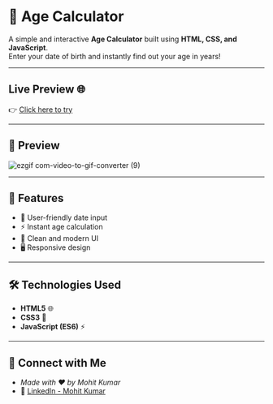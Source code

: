 # 🎂 Age Calculator  

A simple and interactive **Age Calculator** built using **HTML, CSS, and JavaScript**.  
Enter your date of birth and instantly find out your age in years!  

---

##  Live Preview 🌐
 👉 [Click here to try](https://age-calculator-jss.netlify.app/)

---

## 📸 Preview  

![ezgif com-video-to-gif-converter (9)](https://github.com/user-attachments/assets/0ba9c935-0a95-4fb1-8c63-5c2d103dcbfc)

---


## 🚀 Features  
- 📅 User-friendly date input  
- ⚡ Instant age calculation  
- 🎨 Clean and modern UI  
- 🖥️ Responsive design  

---

## 🛠️ Technologies Used  
- **HTML5** 🌐  
- **CSS3** 🎨  
- **JavaScript (ES6)** ⚡  

---

 ## 🤝 Connect with Me
- *Made with ❤️ by Mohit Kumar*
- 💼 [LinkedIn - Mohit Kumar](https://www.linkedin.com/in/mohit-kumar16)

